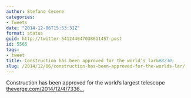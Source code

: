 ```yaml
---
author: Stefano Cecere
categories:
- Tweets
date: "2014-12-06T15:53:31Z"
format: status
guid: http://twitter-541244047038611457-post
id: 5565
tags:
- tweet
title: Construction has been approved for the world’s lar&#8230;
slug: /2014/12/06/construction-has-been-approved-for-the-worlds-lar/
---
```


Construction has been approved for the world’s largest telescope [theverge.com/2014/12/4/7336…](http://www.theverge.com/2014/12/4/7336683/chile-worlds-largest-telescope-observatory-construction)